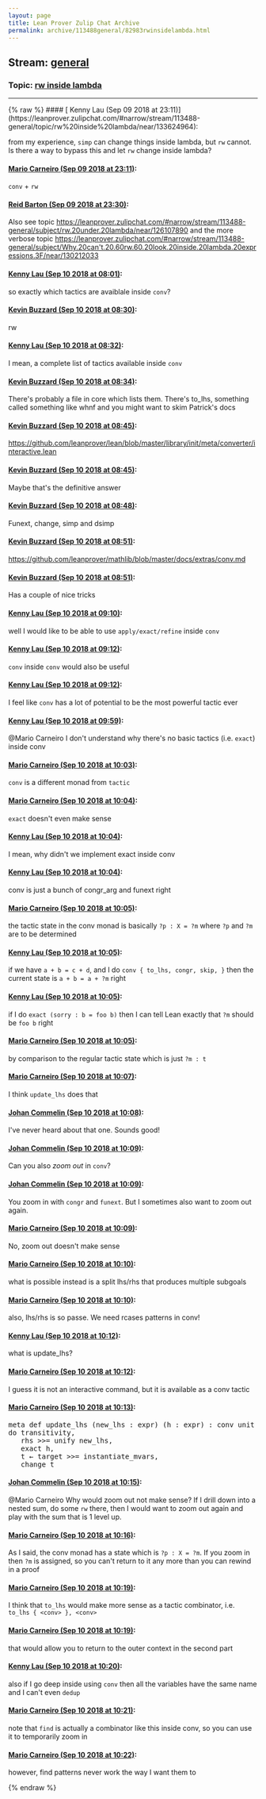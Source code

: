 ```yaml
---
layout: page
title: Lean Prover Zulip Chat Archive 
permalink: archive/113488general/82983rwinsidelambda.html
---
```


## Stream: [general](https://leanprover-community.github.io/archive/113488general/index.html)
### Topic: [rw inside lambda](https://leanprover-community.github.io/archive/113488general/82983rwinsidelambda.html)

---

<base href="https://leanprover.zulipchat.com">
{% raw %}
#### [ Kenny Lau (Sep 09 2018 at 23:11)](https://leanprover.zulipchat.com/#narrow/stream/113488-general/topic/rw%20inside%20lambda/near/133624964):
<p>from my experience, <code>simp</code> can change things inside lambda, but <code>rw</code> cannot. Is there a way to bypass this and let <code>rw</code> change inside lambda?</p>

#### [ Mario Carneiro (Sep 09 2018 at 23:11)](https://leanprover.zulipchat.com/#narrow/stream/113488-general/topic/rw%20inside%20lambda/near/133624971):
<p><code>conv</code> + <code>rw</code></p>

#### [ Reid Barton (Sep 09 2018 at 23:30)](https://leanprover.zulipchat.com/#narrow/stream/113488-general/topic/rw%20inside%20lambda/near/133625661):
<p>Also see topic <a href="#narrow/stream/113488-general/subject/rw.20under.20lambda/near/126107890" title="#narrow/stream/113488-general/subject/rw.20under.20lambda/near/126107890">https://leanprover.zulipchat.com/#narrow/stream/113488-general/subject/rw.20under.20lambda/near/126107890</a> and the more verbose topic <a href="#narrow/stream/113488-general/subject/Why.20can't.20.60rw.60.20look.20inside.20lambda.20expressions.3F/near/130212033" title="#narrow/stream/113488-general/subject/Why.20can't.20.60rw.60.20look.20inside.20lambda.20expressions.3F/near/130212033">https://leanprover.zulipchat.com/#narrow/stream/113488-general/subject/Why.20can't.20.60rw.60.20look.20inside.20lambda.20expressions.3F/near/130212033</a></p>

#### [ Kenny Lau (Sep 10 2018 at 08:01)](https://leanprover.zulipchat.com/#narrow/stream/113488-general/topic/rw%20inside%20lambda/near/133640326):
<p>so exactly which tactics are avaiblale inside <code>conv</code>?</p>

#### [ Kevin Buzzard (Sep 10 2018 at 08:30)](https://leanprover.zulipchat.com/#narrow/stream/113488-general/topic/rw%20inside%20lambda/near/133641348):
<p>rw</p>

#### [ Kenny Lau (Sep 10 2018 at 08:32)](https://leanprover.zulipchat.com/#narrow/stream/113488-general/topic/rw%20inside%20lambda/near/133641426):
<p>I mean, a complete list of tactics available inside <code>conv</code></p>

#### [ Kevin Buzzard (Sep 10 2018 at 08:34)](https://leanprover.zulipchat.com/#narrow/stream/113488-general/topic/rw%20inside%20lambda/near/133641504):
<p>There's probably a file in core which lists them. There's to_lhs, something called something like whnf and you might want to skim Patrick's docs</p>

#### [ Kevin Buzzard (Sep 10 2018 at 08:45)](https://leanprover.zulipchat.com/#narrow/stream/113488-general/topic/rw%20inside%20lambda/near/133641835):
<p><a href="https://github.com/leanprover/lean/blob/master/library/init/meta/converter/interactive.lean" target="_blank" title="https://github.com/leanprover/lean/blob/master/library/init/meta/converter/interactive.lean">https://github.com/leanprover/lean/blob/master/library/init/meta/converter/interactive.lean</a></p>

#### [ Kevin Buzzard (Sep 10 2018 at 08:45)](https://leanprover.zulipchat.com/#narrow/stream/113488-general/topic/rw%20inside%20lambda/near/133641838):
<p>Maybe that's the definitive answer</p>

#### [ Kevin Buzzard (Sep 10 2018 at 08:48)](https://leanprover.zulipchat.com/#narrow/stream/113488-general/topic/rw%20inside%20lambda/near/133641952):
<p>Funext, change, simp and dsimp</p>

#### [ Kevin Buzzard (Sep 10 2018 at 08:51)](https://leanprover.zulipchat.com/#narrow/stream/113488-general/topic/rw%20inside%20lambda/near/133642024):
<p><a href="https://github.com/leanprover/mathlib/blob/master/docs/extras/conv.md" target="_blank" title="https://github.com/leanprover/mathlib/blob/master/docs/extras/conv.md">https://github.com/leanprover/mathlib/blob/master/docs/extras/conv.md</a></p>

#### [ Kevin Buzzard (Sep 10 2018 at 08:51)](https://leanprover.zulipchat.com/#narrow/stream/113488-general/topic/rw%20inside%20lambda/near/133642027):
<p>Has a couple of nice tricks</p>

#### [ Kenny Lau (Sep 10 2018 at 09:10)](https://leanprover.zulipchat.com/#narrow/stream/113488-general/topic/rw%20inside%20lambda/near/133642625):
<p>well I would like to be able to use <code>apply/exact/refine</code> inside <code>conv</code></p>

#### [ Kenny Lau (Sep 10 2018 at 09:12)](https://leanprover.zulipchat.com/#narrow/stream/113488-general/topic/rw%20inside%20lambda/near/133642672):
<p><code>conv</code> inside <code>conv</code> would also be useful</p>

#### [ Kenny Lau (Sep 10 2018 at 09:12)](https://leanprover.zulipchat.com/#narrow/stream/113488-general/topic/rw%20inside%20lambda/near/133642676):
<p>I feel like <code>conv</code> has a lot of potential to be the most powerful tactic ever</p>

#### [ Kenny Lau (Sep 10 2018 at 09:59)](https://leanprover.zulipchat.com/#narrow/stream/113488-general/topic/rw%20inside%20lambda/near/133644854):
<p><span class="user-mention" data-user-id="110049">@Mario Carneiro</span> I don't understand why there's no basic tactics (i.e. <code>exact</code>) inside conv</p>

#### [ Mario Carneiro (Sep 10 2018 at 10:03)](https://leanprover.zulipchat.com/#narrow/stream/113488-general/topic/rw%20inside%20lambda/near/133645090):
<p><code>conv</code> is a different monad from <code>tactic</code></p>

#### [ Mario Carneiro (Sep 10 2018 at 10:04)](https://leanprover.zulipchat.com/#narrow/stream/113488-general/topic/rw%20inside%20lambda/near/133645145):
<p><code>exact</code> doesn't even make sense</p>

#### [ Kenny Lau (Sep 10 2018 at 10:04)](https://leanprover.zulipchat.com/#narrow/stream/113488-general/topic/rw%20inside%20lambda/near/133645146):
<p>I mean, why didn't we implement exact inside conv</p>

#### [ Kenny Lau (Sep 10 2018 at 10:04)](https://leanprover.zulipchat.com/#narrow/stream/113488-general/topic/rw%20inside%20lambda/near/133645150):
<p>conv is just a bunch of congr_arg and funext right</p>

#### [ Mario Carneiro (Sep 10 2018 at 10:05)](https://leanprover.zulipchat.com/#narrow/stream/113488-general/topic/rw%20inside%20lambda/near/133645172):
<p>the tactic state in the conv monad is basically <code>?p : X = ?m</code> where <code>?p</code> and <code>?m</code> are to be determined</p>

#### [ Kenny Lau (Sep 10 2018 at 10:05)](https://leanprover.zulipchat.com/#narrow/stream/113488-general/topic/rw%20inside%20lambda/near/133645178):
<p>if we have <code>a + b = c + d</code>, and I do <code>conv { to_lhs, congr, skip, }</code> then the current state is <code>a + b = a + ?m</code> right</p>

#### [ Kenny Lau (Sep 10 2018 at 10:05)](https://leanprover.zulipchat.com/#narrow/stream/113488-general/topic/rw%20inside%20lambda/near/133645187):
<p>if I do <code>exact (sorry : b = foo b)</code> then I can tell Lean exactly that <code>?m</code> should be <code>foo b</code> right</p>

#### [ Mario Carneiro (Sep 10 2018 at 10:05)](https://leanprover.zulipchat.com/#narrow/stream/113488-general/topic/rw%20inside%20lambda/near/133645201):
<p>by comparison to the regular tactic state which is just <code>?m : t</code></p>

#### [ Mario Carneiro (Sep 10 2018 at 10:07)](https://leanprover.zulipchat.com/#narrow/stream/113488-general/topic/rw%20inside%20lambda/near/133645300):
<p>I think <code>update_lhs</code> does that</p>

#### [ Johan Commelin (Sep 10 2018 at 10:08)](https://leanprover.zulipchat.com/#narrow/stream/113488-general/topic/rw%20inside%20lambda/near/133645375):
<p>I've never heard about that one. Sounds good!</p>

#### [ Johan Commelin (Sep 10 2018 at 10:09)](https://leanprover.zulipchat.com/#narrow/stream/113488-general/topic/rw%20inside%20lambda/near/133645390):
<p>Can you also <em>zoom out</em> in <code>conv</code>?</p>

#### [ Johan Commelin (Sep 10 2018 at 10:09)](https://leanprover.zulipchat.com/#narrow/stream/113488-general/topic/rw%20inside%20lambda/near/133645411):
<p>You zoom in with <code>congr</code> and <code>funext</code>. But I sometimes also want to zoom out again.</p>

#### [ Mario Carneiro (Sep 10 2018 at 10:09)](https://leanprover.zulipchat.com/#narrow/stream/113488-general/topic/rw%20inside%20lambda/near/133645430):
<p>No, zoom out doesn't make sense</p>

#### [ Mario Carneiro (Sep 10 2018 at 10:10)](https://leanprover.zulipchat.com/#narrow/stream/113488-general/topic/rw%20inside%20lambda/near/133645496):
<p>what is possible instead is a split lhs/rhs that produces multiple subgoals</p>

#### [ Mario Carneiro (Sep 10 2018 at 10:10)](https://leanprover.zulipchat.com/#narrow/stream/113488-general/topic/rw%20inside%20lambda/near/133645527):
<p>also, lhs/rhs is so passe. We need rcases patterns in conv!</p>

#### [ Kenny Lau (Sep 10 2018 at 10:12)](https://leanprover.zulipchat.com/#narrow/stream/113488-general/topic/rw%20inside%20lambda/near/133645626):
<p>what is update_lhs?</p>

#### [ Mario Carneiro (Sep 10 2018 at 10:12)](https://leanprover.zulipchat.com/#narrow/stream/113488-general/topic/rw%20inside%20lambda/near/133645646):
<p>I guess it is not an interactive command, but it is available as a conv tactic</p>

#### [ Mario Carneiro (Sep 10 2018 at 10:13)](https://leanprover.zulipchat.com/#narrow/stream/113488-general/topic/rw%20inside%20lambda/near/133645670):
<div class="codehilite"><pre><span></span><span class="n">meta</span> <span class="n">def</span> <span class="n">update_lhs</span> <span class="o">(</span><span class="n">new_lhs</span> <span class="o">:</span> <span class="n">expr</span><span class="o">)</span> <span class="o">(</span><span class="n">h</span> <span class="o">:</span> <span class="n">expr</span><span class="o">)</span> <span class="o">:</span> <span class="n">conv</span> <span class="n">unit</span> <span class="o">:=</span>
<span class="n">do</span> <span class="n">transitivity</span><span class="o">,</span>
   <span class="n">rhs</span> <span class="bp">&gt;&gt;=</span> <span class="n">unify</span> <span class="n">new_lhs</span><span class="o">,</span>
   <span class="n">exact</span> <span class="n">h</span><span class="o">,</span>
   <span class="n">t</span> <span class="err">←</span> <span class="n">target</span> <span class="bp">&gt;&gt;=</span> <span class="n">instantiate_mvars</span><span class="o">,</span>
   <span class="n">change</span> <span class="n">t</span>
</pre></div>

#### [ Johan Commelin (Sep 10 2018 at 10:15)](https://leanprover.zulipchat.com/#narrow/stream/113488-general/topic/rw%20inside%20lambda/near/133645872):
<p><span class="user-mention" data-user-id="110049">@Mario Carneiro</span> Why would zoom out not make sense? If I drill down into a nested sum, do some <code>rw</code> there, then I would want to zoom out again and play with the sum that is 1 level up.</p>

#### [ Mario Carneiro (Sep 10 2018 at 10:16)](https://leanprover.zulipchat.com/#narrow/stream/113488-general/topic/rw%20inside%20lambda/near/133645979):
<p>As I said, the conv monad has a state which is <code>?p : X = ?m</code>. If you zoom in then <code>?m</code> is assigned, so you can't return to it any more than you can rewind in a proof</p>

#### [ Mario Carneiro (Sep 10 2018 at 10:19)](https://leanprover.zulipchat.com/#narrow/stream/113488-general/topic/rw%20inside%20lambda/near/133646109):
<p>I think that <code>to_lhs</code> would make more sense as a tactic combinator, i.e. <code>to_lhs { &lt;conv&gt; }, &lt;conv&gt;</code></p>

#### [ Mario Carneiro (Sep 10 2018 at 10:19)](https://leanprover.zulipchat.com/#narrow/stream/113488-general/topic/rw%20inside%20lambda/near/133646119):
<p>that would allow you to return to the outer context in the second part</p>

#### [ Kenny Lau (Sep 10 2018 at 10:20)](https://leanprover.zulipchat.com/#narrow/stream/113488-general/topic/rw%20inside%20lambda/near/133646183):
<p>also if I go deep inside using <code>conv</code> then all the variables have the same name and I can't even <code>dedup</code></p>

#### [ Mario Carneiro (Sep 10 2018 at 10:21)](https://leanprover.zulipchat.com/#narrow/stream/113488-general/topic/rw%20inside%20lambda/near/133646218):
<p>note that <code>find</code> is actually a combinator like this inside conv, so you can use it to temporarily zoom in</p>

#### [ Mario Carneiro (Sep 10 2018 at 10:22)](https://leanprover.zulipchat.com/#narrow/stream/113488-general/topic/rw%20inside%20lambda/near/133646274):
<p>however, find patterns never work the way I want them to</p>


{% endraw %}
